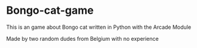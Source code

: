# Bongo-cat-game
This is an game about Bongo cat written in Python with the Arcade Module

Made by two random dudes from Belgium with no experience
